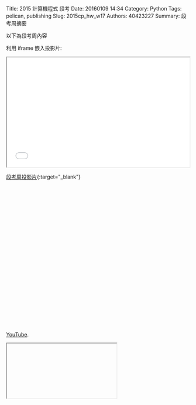 Title: 2015 計算機程式 段考
Date: 20160109 14:34
Category: Python
Tags: pelican, publishing
Slug: 2015cp_hw_w17
Authors: 40423227
Summary: 段考周摘要

以下為段考周內容

利用 iframe 嵌入投影片:

<iframe src="40423227_cp_w17_p.html" width="500" height="300"></iframe>

[段考周投影片](40423227_cp_w17_p.html){:target="_blank"}

<iframe src="" width= "640" height="385" frameborder="0" webkitallowfullscreen mozallowfullscreen allowfullscreen></iframe> <p><a  href="https://www.youtube.com/">YouTube</a>.</p>

<iframe